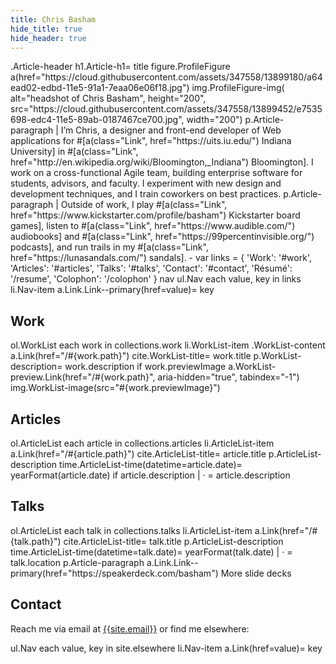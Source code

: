 ```yaml
---
title: Chris Basham
hide_title: true
hide_header: true
---
```


<jade>
.Article-header
  h1.Article-h1= title
  figure.ProfileFigure
    a(href="https://cloud.githubusercontent.com/assets/347558/13899180/a64ead02-edbd-11e5-91a1-7eaa06e06f18.jpg")
      img.ProfileFigure-img(
        alt="headshot of Chris Basham",
        height="200",
        src="https://cloud.githubusercontent.com/assets/347558/13899452/e7535698-edc4-11e5-89ab-0187467ce700.jpg",
        width="200")
  p.Article-paragraph
    | I&rsquo;m Chris, a designer and front-end developer of Web applications for #[a(class="Link", href="https://uits.iu.edu/") Indiana University] in #[a(class="Link", href="http://en.wikipedia.org/wiki/Bloomington,_Indiana") Bloomington]. I work on a cross-functional Agile team, building enterprise software for students, advisors, and faculty. I experiment with new design and development techniques, and I train coworkers on best practices.
  p.Article-paragraph
    | Outside of work, I play #[a(class="Link", href="https://www.kickstarter.com/profile/basham") Kickstarter board games], listen to #[a(class="Link", href="https://www.audible.com/") audiobooks] and #[a(class="Link", href="https://99percentinvisible.org/") podcasts], and run trails in my #[a(class="Link", href="https://lunasandals.com/") sandals].
  - var links = { 'Work': '#work', 'Articles': '#articles', 'Talks': '#talks', 'Contact': '#contact', 'Résumé': '/resume', 'Colophon': '/colophon' }
  nav
    ul.Nav
      each value, key in links
        li.Nav-item
          a.Link.Link--primary(href=value)= key
</jade>

## Work

<jade>
ol.WorkList
  each work in collections.work
    li.WorkList-item
      .WorkList-content
        a.Link(href="/#{work.path}")
          cite.WorkList-title= work.title
        p.WorkList-description= work.description
      if work.previewImage
        a.WorkList-preview.Link(href="/#{work.path}", aria-hidden="true", tabindex="-1")
          img.WorkList-image(src="#{work.previewImage}")
</jade>

## Articles

<jade>
ol.ArticleList
  each article in collections.articles
    li.ArticleList-item
      a.Link(href="/#{article.path}")
        cite.ArticleList-title= article.title
      p.ArticleList-description
        time.ArticleList-time(datetime=article.date)= yearFormat(article.date)
        if article.description
          |  &middot; 
          = article.description
</jade>

## Talks

<jade>
ol.ArticleList
  each talk in collections.talks
    li.ArticleList-item
      a.Link(href="/#{talk.path}")
        cite.ArticleList-title= talk.title
      p.ArticleList-description
        time.ArticleList-time(datetime=talk.date)= yearFormat(talk.date)
        |  &middot; 
        = talk.location
</jade>

<jade>
p.Article-paragraph
  a.Link.Link--primary(href="https://speakerdeck.com/basham") More slide decks
</jade>

## Contact

Reach me via email at [{{site.email}}](mailto:{{site.email}}) or find me elsewhere:

<jade>
ul.Nav
  each value, key in site.elsewhere
    li.Nav-item
      a.Link(href=value)= key
</jade>
